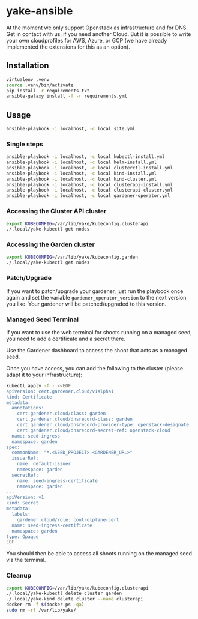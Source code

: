 # yake-ansible

At the moment we only support Openstack as infrastructure and for DNS. Get in contact with us, if you need another Cloud.
But it is possible to write your own cloudprofiles for AWS, Azure, or GCP (we have already implemented the extensions for this as an option).

## Installation

```bash
virtualenv .venv
source .venv/bin/activate
pip install -r requirements.txt
ansible-galaxy install -f -r requirements.yml
```

## Usage

```bash
ansible-playbook -i localhost, -c local site.yml
```

### Single steps

```bash
ansible-playbook -i localhost, -c local kubectl-install.yml
ansible-playbook -i localhost, -c local helm-install.yml
ansible-playbook -i localhost, -c local clusterctl-install.yml
ansible-playbook -i localhost, -c local kind-install.yml
ansible-playbook -i localhost, -c local kind-cluster.yml
ansible-playbook -i localhost, -c local clusterapi-install.yml
ansible-playbook -i localhost, -c local clusterapi-cluster.yml
ansible-playbook -i localhost, -c local gardener-operator.yml
```

### Accessing the Cluster API cluster

```bash
export KUBECONFIG=/var/lib/yake/kubeconfig.clusterapi
./.local/yake-kubectl get nodes
```

### Accessing the Garden cluster

```bash
export KUBECONFIG=/var/lib/yake/kubeconfig.garden
./.local/yake-kubectl get nodes
```

### Patch/Upgrade
If you want to patch/upgrade your gardener, just run the playbook once again and set the variable `gardener_operator_version` to the next version you like. Your gardener will be patched/upgraded to this version.

### Managed Seed Terminal
If you want to use the web terminal for shoots running on a managed seed, you need to add a certificate and a secret there.

Use the Gardener dashboard to access the shoot that acts as a managed seed.

Once you have access, you can add the following to the cluster (please adapt it to your infrastructure):

```bash
kubectl apply -f - <<EOF
apiVersion: cert.gardener.cloud/v1alpha1
kind: Certificate
metadata:
  annotations:
    cert.gardener.cloud/class: garden
    cert.gardener.cloud/dnsrecord-class: garden
    cert.gardener.cloud/dnsrecord-provider-type: openstack-designate
    cert.gardener.cloud/dnsrecord-secret-ref: openstack-cloud
  name: seed-ingress
  namespace: garden
spec:
  commonName: "*.<SEED_PROJECT>.<GARDENER_URL>"
  issuerRef:
    name: default-issuer
    namespace: garden
  secretRef:
    name: seed-ingress-certificate
    namespace: garden
---
apiVersion: v1
kind: Secret
metadata:
  labels:
    gardener.cloud/role: controlplane-cert
  name: seed-ingress-certificate
  namespace: garden
type: Opaque
EOF
```

You should then be able to access all shoots running on the managed seed via the terminal.

### Cleanup

```bash
export KUBECONFIG=/var/lib/yake/kubeconfig.clusterapi
./.local/yake-kubectl delete cluster garden
./.local/yake-kind delete cluster --name clusterapi
docker rm -f $(docker ps -qa)
sudo rm -rf /var/lib/yake/
```
